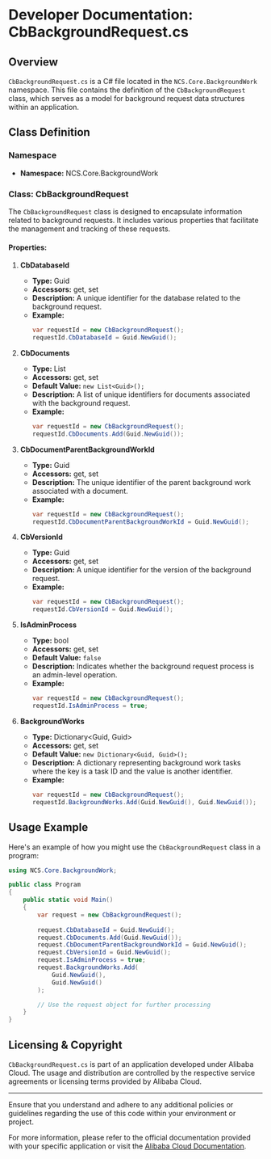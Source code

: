 <!-- Generated on 2025-07-27T02:13:11.317551 -->
# Developer Documentation: CbBackgroundRequest.cs

## Overview

`CbBackgroundRequest.cs` is a C# file located in the `NCS.Core.BackgroundWork` namespace. This file contains the definition of the `CbBackgroundRequest` class, which serves as a model for background request data structures within an application.

## Class Definition

### Namespace
- **Namespace:** NCS.Core.BackgroundWork

### Class: CbBackgroundRequest
The `CbBackgroundRequest` class is designed to encapsulate information related to background requests. It includes various properties that facilitate the management and tracking of these requests.

#### Properties:

1. **CbDatabaseId**
   - **Type:** Guid
   - **Accessors:** get, set
   - **Description:** A unique identifier for the database related to the background request.
   - **Example:**
     ```csharp
     var requestId = new CbBackgroundRequest();
     requestId.CbDatabaseId = Guid.NewGuid();
     ```

2. **CbDocuments**
   - **Type:** List<Guid>
   - **Accessors:** get, set
   - **Default Value:** `new List<Guid>();`
   - **Description:** A list of unique identifiers for documents associated with the background request.
   - **Example:**
     ```csharp
     var requestId = new CbBackgroundRequest();
     requestId.CbDocuments.Add(Guid.NewGuid());
     ```

3. **CbDocumentParentBackgroundWorkId**
   - **Type:** Guid
   - **Accessors:** get, set
   - **Description:** The unique identifier of the parent background work associated with a document.
   - **Example:**
     ```csharp
     var requestId = new CbBackgroundRequest();
     requestId.CbDocumentParentBackgroundWorkId = Guid.NewGuid();
     ```

4. **CbVersionId**
   - **Type:** Guid
   - **Accessors:** get, set
   - **Description:** A unique identifier for the version of the background request.
   - **Example:**
     ```csharp
     var requestId = new CbBackgroundRequest();
     requestId.CbVersionId = Guid.NewGuid();
     ```

5. **IsAdminProcess**
   - **Type:** bool
   - **Accessors:** get, set
   - **Default Value:** `false`
   - **Description:** Indicates whether the background request process is an admin-level operation.
   - **Example:**
     ```csharp
     var requestId = new CbBackgroundRequest();
     requestId.IsAdminProcess = true;
     ```

6. **BackgroundWorks**
   - **Type:** Dictionary<Guid, Guid>
   - **Accessors:** get, set
   - **Default Value:** `new Dictionary<Guid, Guid>();`
   - **Description:** A dictionary representing background work tasks where the key is a task ID and the value is another identifier.
   - **Example:**
     ```csharp
     var requestId = new CbBackgroundRequest();
     requestId.BackgroundWorks.Add(Guid.NewGuid(), Guid.NewGuid());
     ```

## Usage Example

Here's an example of how you might use the `CbBackgroundRequest` class in a program:

```csharp
using NCS.Core.BackgroundWork;

public class Program
{
    public static void Main()
    {
        var request = new CbBackgroundRequest();
        
        request.CbDatabaseId = Guid.NewGuid();
        request.CbDocuments.Add(Guid.NewGuid());
        request.CbDocumentParentBackgroundWorkId = Guid.NewGuid();
        request.CbVersionId = Guid.NewGuid();
        request.IsAdminProcess = true;
        request.BackgroundWorks.Add(
            Guid.NewGuid(),
            Guid.NewGuid()
        );

        // Use the request object for further processing
    }
}
```

## Licensing & Copyright

`CbBackgroundRequest.cs` is part of an application developed under Alibaba Cloud. The usage and distribution are controlled by the respective service agreements or licensing terms provided by Alibaba Cloud.

---

Ensure that you understand and adhere to any additional policies or guidelines regarding the use of this code within your environment or project.

For more information, please refer to the official documentation provided with your specific application or visit the [Alibaba Cloud Documentation](https://www.alibabacloud.com-help).
